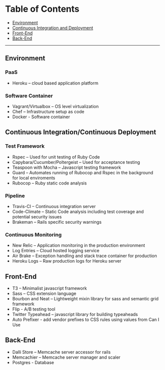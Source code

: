 # Table of Contents
- [Environment](https://github.com/excellaco/open-cabinet/blob/master/documents/technical/technology_stack.md#environment)
- [Continuous Integration and Deployment](https://github.com/excellaco/open-cabinet/blob/master/documents/technical/technology_stack.md#user-content-continuous-integrationcontinuous-deployment)
- [Front-End](https://github.com/excellaco/open-cabinet/blob/master/documents/technical/technology_stack.md#front-end)
- [Back-End](https://github.com/excellaco/open-cabinet/blob/master/documents/technical/technology_stack.md#back-end)


***


## Environment

### PaaS
- Heroku – cloud based application platform

### Software Container
- Vagrant/Virtualbox – OS level virtualization
- Chef – Infrastructure setup as code
- Docker - Software container

## Continuous Integration/Continuous Deployment
### Test Framework
- Rspec – Used for unit testing of Ruby Code
- Capybara/Cucumber/Poltergeist – Used for acceptance testing
- Teaspoon with Mocha – Javascript testing framework
- Guard – Automates running of Rubocop and Rspec in the background  for local enviroments
- Rubocop – Ruby static code analysis

### Pipeline
- Travis-CI – Continuous integration server
- Code-Climate – Static Code analysis including test coverage and potential security issues
- Brakeman – Rails specific security warnings

### Continuous Monitoring
- New Relic – Application monitoring in the production environment
- Log Entries – Cloud hosted logging service
- Air Brake – Exception handling and stack trace container for production
- Heroku Logs – Raw production logs for Heroku server

## Front-End
- T3 – Minimalist javascript framework
- Sass – CSS extension language
- Bourbon and Neat – Lightweight mixin library for sass and semantic grid framework
- Flip - A/B testing tool
- Twitter Typeahead – javascript library for building typeaheads
- Auto Prefixer - add vendor prefixes to CSS rules using values from Can I Use

## Back-End
- Dalli Store – Memcache server accessor for rails
- Memcachier – Memcache server manager and scaler
- Postgres - Database

